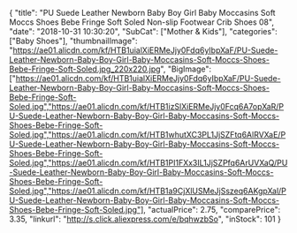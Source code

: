 {
	"title": "PU Suede Leather Newborn Baby Boy Girl Baby Moccasins Soft Moccs Shoes Bebe Fringe Soft Soled Non-slip Footwear Crib Shoes  08",
	"date": "2018-10-31 10:30:20",
	"SubCat": ["Mother & Kids"],
	"categories": ["Baby Shoes"],
	"thumbnailImage": "https://ae01.alicdn.com/kf/HTB1uialXiERMeJjy0Fdq6yIbpXaF/PU-Suede-Leather-Newborn-Baby-Boy-Girl-Baby-Moccasins-Soft-Moccs-Shoes-Bebe-Fringe-Soft-Soled.jpg_220x220.jpg",
	"BigImage": ["https://ae01.alicdn.com/kf/HTB1uialXiERMeJjy0Fdq6yIbpXaF/PU-Suede-Leather-Newborn-Baby-Boy-Girl-Baby-Moccasins-Soft-Moccs-Shoes-Bebe-Fringe-Soft-Soled.jpg","https://ae01.alicdn.com/kf/HTB1izSlXiERMeJjy0Fcq6A7opXaR/PU-Suede-Leather-Newborn-Baby-Boy-Girl-Baby-Moccasins-Soft-Moccs-Shoes-Bebe-Fringe-Soft-Soled.jpg","https://ae01.alicdn.com/kf/HTB1whutXC3PL1JjSZFtq6AlRVXaE/PU-Suede-Leather-Newborn-Baby-Boy-Girl-Baby-Moccasins-Soft-Moccs-Shoes-Bebe-Fringe-Soft-Soled.jpg","https://ae01.alicdn.com/kf/HTB1PI1FXx3IL1JjSZPfq6ArUVXaQ/PU-Suede-Leather-Newborn-Baby-Boy-Girl-Baby-Moccasins-Soft-Moccs-Shoes-Bebe-Fringe-Soft-Soled.jpg","https://ae01.alicdn.com/kf/HTB1a9CjXlUSMeJjSszeq6AKgpXal/PU-Suede-Leather-Newborn-Baby-Boy-Girl-Baby-Moccasins-Soft-Moccs-Shoes-Bebe-Fringe-Soft-Soled.jpg"],
	"actualPrice": 2.75,
	"comparePrice": 3.35,
	"linkurl": "http://s.click.aliexpress.com/e/bqhwzbSo",
	"inStock": 101
}
